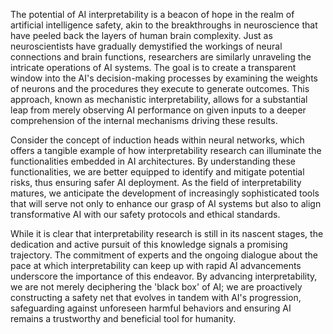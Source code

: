 The potential of AI interpretability is a beacon of hope in the realm of artificial intelligence safety, akin to the breakthroughs in neuroscience that have peeled back the layers of human brain complexity. Just as neuroscientists have gradually demystified the workings of neural connections and brain functions, researchers are similarly unraveling the intricate operations of AI systems. The goal is to create a transparent window into the AI's decision-making processes by examining the weights of neurons and the procedures they execute to generate outcomes. This approach, known as mechanistic interpretability, allows for a substantial leap from merely observing AI performance on given inputs to a deeper comprehension of the internal mechanisms driving these results.

Consider the concept of induction heads within neural networks, which offers a tangible example of how interpretability research can illuminate the functionalities embedded in AI architectures. By understanding these functionalities, we are better equipped to identify and mitigate potential risks, thus ensuring safer AI deployment. As the field of interpretability matures, we anticipate the development of increasingly sophisticated tools that will serve not only to enhance our grasp of AI systems but also to align transformative AI with our safety protocols and ethical standards.

While it is clear that interpretability research is still in its nascent stages, the dedication and active pursuit of this knowledge signals a promising trajectory. The commitment of experts and the ongoing dialogue about the pace at which interpretability can keep up with rapid AI advancements underscore the importance of this endeavor. By advancing interpretability, we are not merely deciphering the 'black box' of AI; we are proactively constructing a safety net that evolves in tandem with AI's progression, safeguarding against unforeseen harmful behaviors and ensuring AI remains a trustworthy and beneficial tool for humanity.